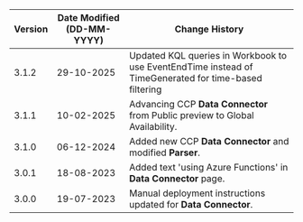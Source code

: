 | **Version** | **Date Modified (DD-MM-YYYY)** | **Change History**                                                 |
|-------------|--------------------------------|--------------------------------------------------------------------|
| 3.1.2       | 29-10-2025                     | Updated KQL queries in Workbook to use EventEndTime instead of TimeGenerated for time-based filtering |
| 3.1.1       | 10-02-2025                     | Advancing CCP **Data Connector** from Public preview to Global Availability.|
| 3.1.0       | 06-12-2024                     | Added new CCP **Data Connector** and modified **Parser**.           |
| 3.0.1       | 18-08-2023                     | Added text 'using Azure Functions' in **Data Connector** page.      |
| 3.0.0       | 19-07-2023                     | Manual deployment instructions updated for **Data Connector**.		|